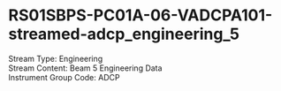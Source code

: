 # RS01SBPS-PC01A-06-VADCPA101-streamed-adcp_engineering_5

Stream Type: Engineering<br>
Stream Content: Beam 5 Engineering Data<br>
Instrument Group Code: ADCP<br>
